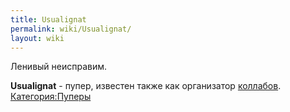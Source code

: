 ```yaml
---
title: Usualignat
permalink: wiki/Usualignat/
layout: wiki
---
```


Ленивый неисправим.

**Usualignat** - пупер, известен также как организатор
[коллабов](коллаб "wikilink").
[Категория:Пуперы](Категория:Пуперы "wikilink")
